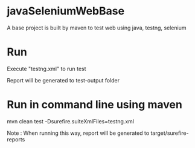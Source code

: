 # javaSeleniumWebBase
A base project is built by maven to test web using java, testng, selenium


# Run 
Execute "testng.xml" to run test

Report will be generated to test-output folder


# Run in command line using maven
mvn clean test -Dsurefire.suiteXmlFiles=testng.xml

Note : When running this way, report will be generated to target/surefire-reports
